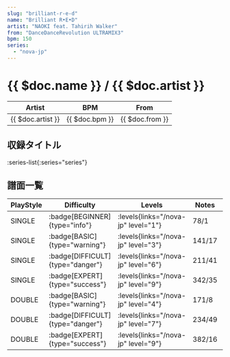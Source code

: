 ```yaml
---
slug: "brilliant-r-e-d"
name: "Brilliant R•E•D"
artist: "NAOKI feat. Tahirih Walker"
from: "DanceDanceRevolution ULTRAMIX3"
bpm: 150
series:
  - "nova-jp"
---
```


# {{ $doc.name }} / {{ $doc.artist }}

|Artist|BPM|From|
|------|---|----|
|{{ $doc.artist }}|{{ $doc.bpm }}|{{ $doc.from }}|

## 収録タイトル

:series-list{:series="series"}

## 譜面一覧

|PlayStyle|Difficulty|Levels|Notes|Movie|
|---------|----------|------|-----|-----|
|SINGLE| :badge[BEGINNER]{type="info"}| :levels{links="/nova-jp" level="1"}|78/1||
|SINGLE| :badge[BASIC]{type="warning"}| :levels{links="/nova-jp" level="3"}|141/17||
|SINGLE| :badge[DIFFICULT]{type="danger"}| :levels{links="/nova-jp" level="6"}|211/41||
|SINGLE| :badge[EXPERT]{type="success"}| :levels{links="/nova-jp" level="9"}|342/35||
|DOUBLE| :badge[BASIC]{type="warning"}| :levels{links="/nova-jp" level="4"}|171/8||
|DOUBLE| :badge[DIFFICULT]{type="danger"}| :levels{links="/nova-jp" level="7"}|234/49||
|DOUBLE| :badge[EXPERT]{type="success"}| :levels{links="/nova-jp" level="9"}|382/16||
